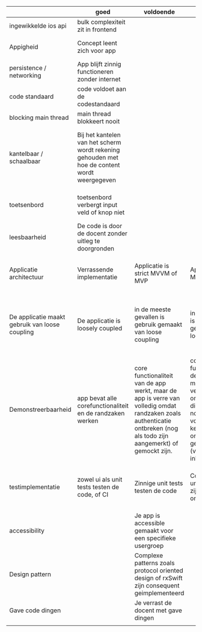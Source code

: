 |                                                | goed                                                                                         | voldoende                                                                                                                                                              | matig                                                                                                                                                                                                       | onvoldoende                                                                                       |
|------------------------------------------------|----------------------------------------------------------------------------------------------|------------------------------------------------------------------------------------------------------------------------------------------------------------------------|-------------------------------------------------------------------------------------------------------------------------------------------------------------------------------------------------------------|---------------------------------------------------------------------------------------------------|
| ingewikkelde ios api                           | bulk complexiteit zit in frontend                                                            |                                                                                                                                                                        |                                                                                                                                                                                                             | bulkcomplexiteit zit in backend                                                                   |
| Appigheid                                      | Concept leent zich voor app                                                                  |                                                                                                                                                                        |                                                                                                                                                                                                             | Concept had beter website kunen zijn                                                              |
| persistence / networking                       | App blijft zinnig functioneren zonder internet                                               |                                                                                                                                                                        |                                                                                                                                                                                                             | App is niet zinnig als er geen internet is.                                                       |
| code standaard                                 | code voldoet aan de codestandaard                                                            |                                                                                                                                                                        |                                                                                                                                                                                                             | code voldoet niet aan de codestandaard                                                            |
| blocking main thread                           | main thread blokkeert nooit                                                                  |                                                                                                                                                                        |                                                                                                                                                                                                             | main thread blokkeert soms                                                                        |
| kantelbaar / schaalbaar                        | Bij het kantelen van het scherm wordt rekening gehouden met hoe de content wordt weergegeven |                                                                                                                                                                        |                                                                                                                                                                                                             | Bij het kantelen van het scherm wordt geen rekening gehouden met hoe de content wordt weergegeven |
| toetsenbord                                    | toetsenbord verbergt input veld of knop niet                                                 |                                                                                                                                                                        |                                                                                                                                                                                                             | toetsenbord verbergt inputveld of knop                                                            |
| leesbaarheid                                   | De code is door de docent zonder uitleg te doorgronden                                       |                                                                                                                                                                        |                                                                                                                                                                                                             | Code is zonder uitleg niet  door de docent te doorgronden                                         |
| Applicatie architectuur                        | Verrassende implementatie                                                                    | Applicatie is strict MVVM of MVP                                                                                                                                       | Applicatie is strict MVC                                                                                                                                                                                    | Gekozen applicatie architectuur is niet consequent toegepast                                      |
| De applicatie maakt gebruik van loose coupling | De applicatie is loosely coupled                                                             | in de meeste gevallen is gebruik gemaakt van loose coupling                                                                                                            | in enkele gevallen is gebruik gemaakt van loose coupling                                                                                                                                                    | De applicatie bevat onacceptabel tightly coupled elementen zoals onjuist gebruik van singletons   |
| Demonstreerbaarheid                            | app bevat alle corefunctionaliteit en de randzaken werken                                    | core functionaliteit van de app werkt, maar de app is verre van volledig omdat randzaken zoals authenticatie ontbreken (nog als todo zijn aangemerkt) of gemockt zijn. | core functionaliteit van de app werkt, maar de app is verre van volledig omdat schermen die niet strikt noodzakelijk zijn voor de kernfunctionaliteit ontbreken of gemockt zijn (voorbeeld: inlogschermen)  | app bevat weinig of geen kern functionaliteit                                                     |
| testimplementatie                              | zowel ui als unit tests testen de code, of CI                                                | Zinnige unit tests testen de code                                                                                                                                      | Code zou met unittests testbaar zijn, maar deze ontbreken                                                                                                                                                   | Code is door opzet slecht testbaar (bijvoorbeeld door gebruik singletons)                         |
| accessibility                                  |                                                                                              | Je app is accessible gemaakt voor een specifieke usergroep                                                                                                             |                                                                                                                                                                                                             |                                                                                                   |
| Design pattern                                 |                                                                                              | Complexe patterns zoals protocol oriented design of rxSwift zijn consequent geimplementeerd                                                                            |                                                                                                                                                                                                             |                                                                                                   |
| Gave code dingen                               |                                                                                              | Je verrast de docent met gave dingen                                                                                                                                   |                                                                                                                                                                                                             |                                                                                                   |
                                                                                                   |
